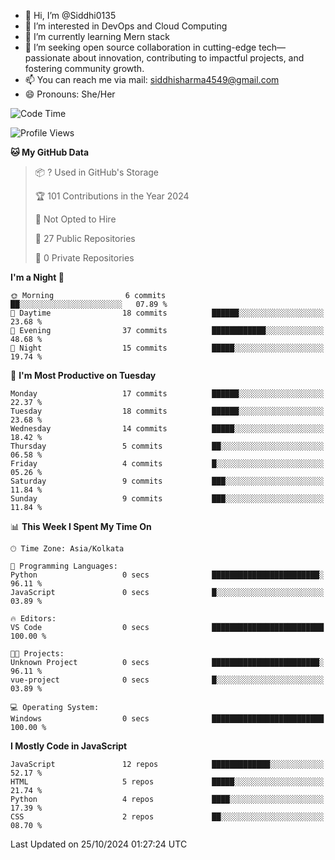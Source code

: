 - 👋 Hi, I’m @Siddhi0135
- 👀 I’m interested in DevOps and Cloud Computing
- 🌱 I’m currently learning Mern stack
- 💞️ I’m seeking open source collaboration in cutting-edge
     tech—passionate about innovation, contributing to impactful projects,
     and fostering community growth.
- 📫 You can reach me via mail: siddhisharma4549@gmail.com
- 😄 Pronouns: She/Her


<!--START_SECTION:waka-->
![Code Time](http://img.shields.io/badge/Code%20Time-23%20hrs%2051%20mins-blue)

![Profile Views](http://img.shields.io/badge/Profile%20Views-0-blue)

**🐱 My GitHub Data** 

> 📦 ? Used in GitHub's Storage 
 > 
> 🏆 101 Contributions in the Year 2024
 > 
> 🚫 Not Opted to Hire
 > 
> 📜 27 Public Repositories 
 > 
> 🔑 0 Private Repositories 
 > 
**I'm a Night 🦉** 

```text
🌞 Morning                6 commits           ██░░░░░░░░░░░░░░░░░░░░░░░   07.89 % 
🌆 Daytime                18 commits          ██████░░░░░░░░░░░░░░░░░░░   23.68 % 
🌃 Evening                37 commits          ████████████░░░░░░░░░░░░░   48.68 % 
🌙 Night                  15 commits          █████░░░░░░░░░░░░░░░░░░░░   19.74 % 
```
📅 **I'm Most Productive on Tuesday** 

```text
Monday                   17 commits          ██████░░░░░░░░░░░░░░░░░░░   22.37 % 
Tuesday                  18 commits          ██████░░░░░░░░░░░░░░░░░░░   23.68 % 
Wednesday                14 commits          █████░░░░░░░░░░░░░░░░░░░░   18.42 % 
Thursday                 5 commits           ██░░░░░░░░░░░░░░░░░░░░░░░   06.58 % 
Friday                   4 commits           █░░░░░░░░░░░░░░░░░░░░░░░░   05.26 % 
Saturday                 9 commits           ███░░░░░░░░░░░░░░░░░░░░░░   11.84 % 
Sunday                   9 commits           ███░░░░░░░░░░░░░░░░░░░░░░   11.84 % 
```


📊 **This Week I Spent My Time On** 

```text
🕑︎ Time Zone: Asia/Kolkata

💬 Programming Languages: 
Python                   0 secs              ████████████████████████░   96.11 % 
JavaScript               0 secs              █░░░░░░░░░░░░░░░░░░░░░░░░   03.89 % 

🔥 Editors: 
VS Code                  0 secs              █████████████████████████   100.00 % 

🐱‍💻 Projects: 
Unknown Project          0 secs              ████████████████████████░   96.11 % 
vue-project              0 secs              █░░░░░░░░░░░░░░░░░░░░░░░░   03.89 % 

💻 Operating System: 
Windows                  0 secs              █████████████████████████   100.00 % 
```

**I Mostly Code in JavaScript** 

```text
JavaScript               12 repos            █████████████░░░░░░░░░░░░   52.17 % 
HTML                     5 repos             █████░░░░░░░░░░░░░░░░░░░░   21.74 % 
Python                   4 repos             ████░░░░░░░░░░░░░░░░░░░░░   17.39 % 
CSS                      2 repos             ██░░░░░░░░░░░░░░░░░░░░░░░   08.70 % 
```




 Last Updated on 25/10/2024 01:27:24 UTC
<!--END_SECTION:waka-->

<!---
Siddhi0135/Siddhi0135 is a ✨ special ✨ repository because its `README.md` (this file) appears on your GitHub profile.
You can click the Preview link to take a look at your changes.
--->
